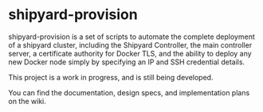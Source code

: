 shipyard-provision
==================

shipyard-provision is a set of scripts to automate the complete deployment of a shipyard cluster, including the Shipyard Controller, the main controller server, a certificate authority for Docker TLS, and the ability to deploy any new Docker node simply by specifying an IP and SSH credential details.

This project is a work in progress, and is still being developed.

You can find the documentation, design specs, and implementation plans on the wiki.
